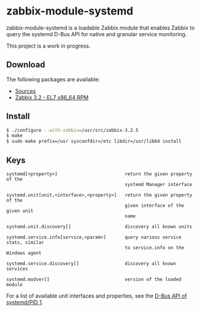 # zabbix-module-systemd

zabbix-module-systemd is a loadable Zabbix module that enables Zabbix to query
the systemd D-Bus API for native and granular service monitoring.

This project is a work in progress.

## Download

The following packages are available:

- [Sources](http://s3.cavaliercoder.com/zabbix-contrib/release/zabbix-module-systemd-1.1.0.tar.gz)
- [Zabbix 3.2 - EL7 x86_64 RPM](http://s3.cavaliercoder.com/zabbix-contrib/rhel/7/x86_64/zabbix-module-systemd-1.1.0-1.x86_64.rpm)

## Install

```bash
$ ./configure --with-zabbix=/usr/src/zabbix-3.2.5
$ make
$ sudo make prefix=/usr sysconfdir=/etc libdir=/usr/lib64 install
```

## Keys

```
systemd[<property>]                         return the given property of the
                                            systemd Manager interface

systemd.unit[unit,<interface>,<property>]   return the given property of the
                                            given interface of the given unit
                                            name

systemd.unit.discovery[]                    discovery all known units

systemd.service.info[service,<param>]       query various service stats, similar
                                            to service.info on the Windows agent

systemd.service.discovery[]                 discovery all known services

systemd.modver[]                            version of the loaded module
```

For a list of available unit interfaces and properties, see the
[D-Bus API of systemd/PID 1](https://www.freedesktop.org/wiki/Software/systemd/dbus).
